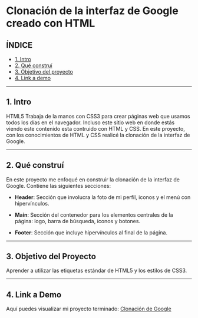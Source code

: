 # Clonación de la interfaz de Google creado con HTML


## **ÍNDICE**

* [1. Intro](#)
* [2. Qué construí](#)
* [3. Objetivo del proyecto](#)
* [4. Link a demo](#)

****

## 1. Intro

HTML5 Trabaja de la manos con CSS3 para crear páginas web que usamos todos los días en el navegador.  Incluso este sitio web en donde estás viendo este contenido esta contruido con HTML y CSS. En este proyecto, con los conocimientos de HTML y CSS realicé la clonación de la interfaz de Google. 

****

## 2. Qué construí

En este proyecto me enfoqué en construir la clonación de la interfaz de Google. Contiene las siguientes secciones:

* **Header**: Sección que involucra la foto de mi perfil, iconos y el menú con hipervínculos.

* **Main**: Sección del contenedor para los elementos centrales de la página: logo, barra de búsqueda, iconos y botones.

* **Footer**: Sección que incluye hipervínculos al final de la página.

****

## 3. Objetivo del Proyecto
Aprender a utilizar las etiquetas estándar de HTML5 y los estilos de CSS3.

****

## 4. Link a Demo
Aquí puedes visualizar mi proyecto terminado: [Clonación de Google](#)




